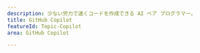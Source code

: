 ```yaml
---
description: 少ない労力で速くコードを作成できる AI ペア プログラマー。
title: GitHub Copilot
featureId: Topic-Copilot
area: GitHub Copilot

---
```



